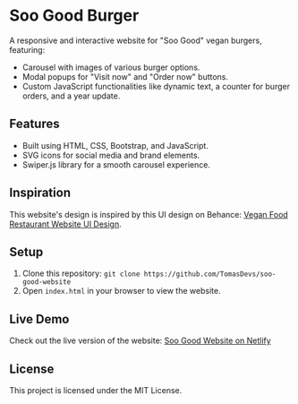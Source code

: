 # Soo Good Burger

A responsive and interactive website for "Soo Good" vegan burgers, featuring:

- Carousel with images of various burger options.
- Modal popups for "Visit now" and "Order now" buttons.
- Custom JavaScript functionalities like dynamic text, a counter for burger orders, and a year update.

## Features

- Built using HTML, CSS, Bootstrap, and JavaScript.
- SVG icons for social media and brand elements.
- Swiper.js library for a smooth carousel experience.

## Inspiration

This website's design is inspired by this UI design on Behance: [Vegan Food Restaurant Website UI Design](https://www.behance.net/gallery/134486399/Vegan-Food-Restaurant-Website-UI-Design).

## Setup

1. Clone this repository: `git clone https://github.com/TomasDevs/soo-good-website`
2. Open `index.html` in your browser to view the website.

## Live Demo

Check out the live version of the website: [Soo Good Website on Netlify](https://soogoodvegan.netlify.app)

## License

This project is licensed under the MIT License.
